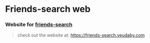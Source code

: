 
# Friends-search web

### Website for [friends-search](https://github.com/YeudaBy/Friends-Search)

> check out the website at: https://friends-search.yeudaby.com
